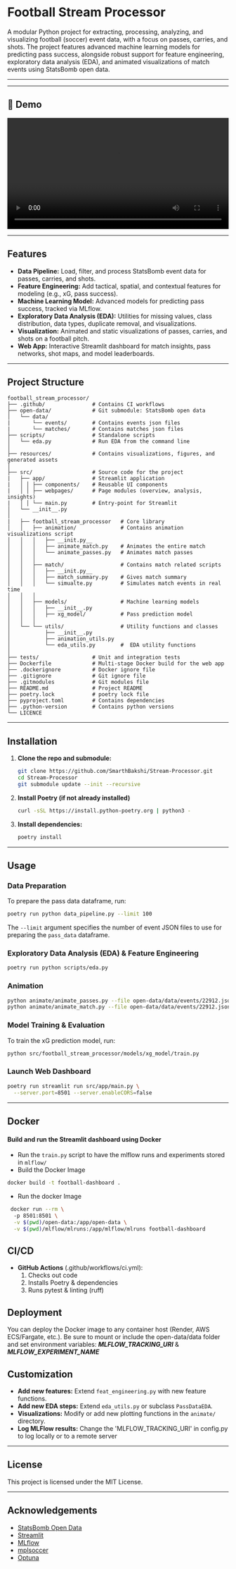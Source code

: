 # Football Stream Processor

A modular Python project for extracting, processing, analyzing, and visualizing football (soccer) event data, with a focus on passes, carries, and shots. The project features advanced machine learning models for predicting pass success, alongside robust support for feature engineering, exploratory data analysis (EDA), and animated visualizations of match events using StatsBomb open data.

---
---

## 🎥 Demo

<video width="100%" controls>
  <source src="media/demo.mp4" type="video/mp4">
  Your browser does not support the video tag.
</video>

---

## Features

- **Data Pipeline:** Load, filter, and process StatsBomb event data for passes, carries, and shots.  
- **Feature Engineering:** Add tactical, spatial, and contextual features for modeling (e.g., xG, pass success).  
- **Machine Learning Model:** Advanced models for predicting pass success, tracked via MLflow.  
- **Exploratory Data Analysis (EDA):** Utilities for missing values, class distribution, data types, duplicate removal, and visualizations.  
- **Visualization:** Animated and static visualizations of passes, carries, and shots on a football pitch.  
- **Web App:** Interactive Streamlit dashboard for match insights, pass networks, shot maps, and model leaderboards.  

---

## Project Structure

```
football_stream_processor/
├── .github/               # Contains CI workflows
├── open-data/             # Git submodule: StatsBomb open data
│   └── data/
|       └── events/        # Contains events json files    
|       └── matches/       # Contains matches json files    
├── scripts/               # Standalone scripts
│   └── eda.py             # Run EDA from the command line
│
├── resources/             # Contains visualizations, figures, and generated assets
│
├── src/                   # Source code for the project
|   ├── app/               # Streamlit application
|   │ │ ├── components/    # Reusable UI components
|   │ │ ├── webpages/      # Page modules (overview, analysis, insights)
|   │ │ └── main.py        # Entry-point for Streamlit
│   └── __init__.py
│   
|   ├── football_stream_processor   # Core library
│   │   ├── animation/              # Contains animation visualizations script
│   │   │   ├── __init.py__
│   │   │   ├── animate_match.py    # Animates the entire match
│   │   │   └── animate_passes.py   # Animates match passes
│   │   │
│   │   ├── match/                  # Contains match related scripts
│   │   │   ├── __init.py__
│   │   │   ├── match_summary.py    # Gives match summary
│   │   │   └── simualte.py         # Simulates match events in real time
│   │   │
│   │   ├── models/                 # Machine learning models
│   │   │   ├── __init__.py  
│   │   │   ├── xg_model/           # Pass prediction model
│   │   │
│   └── └── utils/                  # Utility functions and classes
│           ├── __init__.py
│           ├── animation_utils.py 
│           └── eda_utils.py        #  EDA utility functions
│
├── tests/                 # Unit and integration tests
├── Dockerfile             # Multi-stage Docker build for the web app
├── .dockerignore          # Docker ignore file
├── .gitignore             # Git ignore file
├── .gitmodules            # Git modules file
├── README.md              # Project README
├── poetry.lock            # poetry lock file
├── pyproject.toml         # Contains dependencies
├── .python-version        # Contains python versions
└── LICENCE
```

---

## Installation

1. **Clone the repo and submodule:**

   ```bash
   git clone https://github.com/SmarthBakshi/Stream-Processor.git
   cd Stream-Processor
   git submodule update --init --recursive
   ```

2. **Install Poetry (if not already installed)**

    ```sh
    curl -sSL https://install.python-poetry.org | python3 -
    ```

3. **Install dependencies:**

    ```sh
    poetry install 
    ```

---

## Usage

### Data Preparation

To prepare the pass data dataframe, run:

```bash
poetry run python data_pipeline.py --limit 100
```

The `--limit` argument specifies the number of event JSON files to use for preparing the `pass_data` dataframe.

### Exploratory Data Analysis (EDA) & Feature Engineering

```bash
poetry run python scripts/eda.py
```

### Animation

```bash
python animate/animate_passes.py --file open-data/data/events/22912.json --save
python animate/animate_match.py --file open-data/data/events/22912.json --save
```

### Model Training & Evaluation

To train the xG prediction model, run:

```bash
python src/football_stream_processor/models/xg_model/train.py
```

### Launch Web Dashboard

```bash
poetry run streamlit run src/app/main.py \
  --server.port=8501 --server.enableCORS=false
```

---

## Docker

#### Build and run the Streamlit dashboard using Docker

- Run the `train.py` script to have the mlflow runs and experiments stored in `mlflow/`
- Build the Docker Image

```bash
docker build -t football-dashboard .
```

- Run the docker Image

```bash
 docker run --rm \              
  -p 8501:8501 \
  -v $(pwd)/open-data:/app/open-data \
  -v $(pwd)/mlflow/mlruns:/app/mlflow/mlruns football-dashboard
```

## CI/CD

- **GitHub Actions** (.github/workflows/ci.yml):
    1. Checks out code
    2. Installs Poetry & dependencies
    3. Runs pytest & linting (ruff)

## Deployment

You can deploy the Docker image to any container host (Render, AWS ECS/Fargate, etc.).
Be sure to mount or include the open-data/data folder and set environment variables:
***MLFLOW_TRACKING_URI*** & ***MLFLOW_EXPERIMENT_NAME***

## Customization

- **Add new features:** Extend `feat_engineering.py` with new feature functions.
- **Add new EDA steps:** Extend `eda_utils.py` or subclass `PassDataEDA`.
- **Visualizations:** Modify or add new plotting functions in the `animate/` directory.
- **Log MLFlow results:** Change the 'MLFLOW_TRACKING_URI' in config.py to log locally or to a remote server

---

## License

This project is licensed under the MIT License.

---

## Acknowledgements

- [StatsBomb Open Data](https://github.com/statsbomb/open-data)
- [Streamlit](https://streamlit.io/)
- [MLflow](https://mlflow.org/)
- [mplsoccer](https://mplsoccer.readthedocs.io/en/latest/)
- [Optuna](https://optuna.org/)
